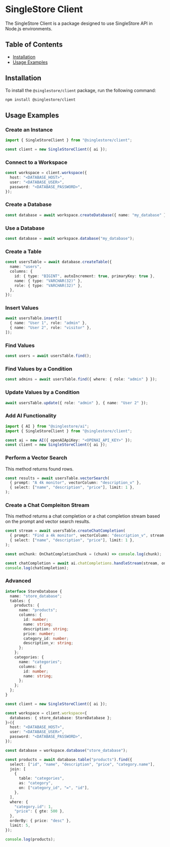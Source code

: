 # SingleStore Client

The SingleStore Client is a package designed to use SingleStore API in Node.js environments.

## Table of Contents

- [Installation](#installation)
- [Usage Examples](#usage-examples)

## Installation

To install the `@singlestore/client` package, run the following command:

```bash
npm install @singlestore/client
```

## Usage Examples

### Create an Instance

```ts
import { SingleStoreClient } from "@singlestore/client";

const client = new SingleStoreClient({ ai });
```

### Connect to a Workspace

```ts
const workspace = client.workspace({
  host: "<DATABASE_HOST>",
  user: "<DATABASE_USER>",
  password: "<DATABASE_PASSWORD>",
});
```

### Create a Database

```ts
const database = await workspace.createDatabase({ name: "my_database" });
```

### Use a Database

```ts
const database = await workspace.database("my_database");
```

### Create a Table

```ts
const usersTable = await database.createTable({
  name: "users",
  columns: {
    id: { type: "BIGINT", autoIncrement: true, primaryKey: true },
    name: { type: "VARCHAR(32)" },
    role: { type: "VARCHAR(32)" },
  },
});
```

### Insert Values

```ts
await usersTable.insert([
  { name: "User 1", role: "admin" },
  { name: "User 2", role: "visitor" },
]);
```

### Find Values

```ts
const users = await usersTable.find();
```

### Find Values by a Condition

```ts
const admins = await usersTable.find({ where: { role: "admin" } });
```

### Update Values by a Condition

```ts
await usersTable.update({ role: "admin" }, { name: "User 2" });
```

### Add AI Functionality

```ts
import { AI } from "@singlestore/ai";
import { SingleStoreClient } from "@singlestore/client";

const ai = new AI({ openAIApiKey: "<OPENAI_API_KEY>" });
const client = new SingleStoreClient({ ai });
```

### Perform a Vector Search

This method returns found rows.

```ts
const results = await usersTable.vectorSearch(
  { prompt: "A 4k monitor", vectorColumn: "description_v" },
  { select: ["name", "description", "price"], limit: 1 },
);
```

### Create a Chat Compleiton Stream

This method returns a chat completion or a chat completion stream based on the prompt and vector search results.

```ts
const stream = await usersTable.createChatCompletion(
  { prompt: "Find a 4k monitor", vectorColumn: "description_v", stream: true },
  { select: ["name", "description", "price"], limit: 1 },
);

const onChunk: OnChatCompletionChunk = (chunk) => console.log(chunk);

const chatCompletion = await ai.chatCompletions.handleStream(stream, onChunk);
console.log(chatCompletion);
```

### Advanced

```ts
interface StoreDatabase {
  name: "store_database";
  tables: {
    products: {
      name: "products";
      columns: {
        id: number;
        name: string;
        description: string;
        price: number;
        category_id: number;
        description_v: string;
      };
    };
    categories: {
      name: "categories";
      columns: {
        id: number;
        name: string;
      };
    };
  };
}

const client = new SingleStoreClient({ ai });

const workspace = client.workspace<{
  databases: { store_database: StoreDatabase };
}>({
  host: "<DATABASE_HOST>",
  user: "<DATABASE_USER>",
  password: "<DATABASE_PASSWORD>",
});

const database = workspace.database("store_database");

const products = await database.table("products").find({
  select: ["id", "name", "description", "price", "category.name"],
  join: [
    {
      table: "categories",
      as: "category",
      on: ["category_id", "=", "id"],
    },
  ],
  where: {
    "category.id": 1,
    "price": { gte: 500 },
  },
  orderBy: { price: "desc" },
  limit: 5,
});

console.log(products);
```
